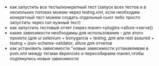 - как запустить все тесты/конкретный тест (запуск всех тестов и в нескольких потоках можем
 через testng.xml, если необходим конкретный тест можем создать отдельный сьют либо просто 
запустить через run нужный тест)
- как запустить тестовый отчет (через maven->plugins->allure->serve))
- какие зависимости необходимы для использования -
 для этого проекта (для ui selenium + bonygarcia + testng, для апи rest assured + testng + json-schema-validator, 
allure для отчетов
- как установить зависимости "новые зависимости устанавливам в pom.xml между тегами depencies и пересобираем 
maven,чтобы подтянулись новые зависимости